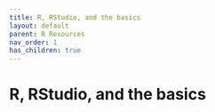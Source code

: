 ```yaml
---
title: R, RStudio, and the basics
layout: default
parent: R Resources
nav_order: 1
has_children: true
---
```


# R, RStudio, and the basics
